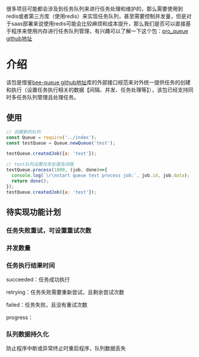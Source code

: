 很多项目可能都会涉及到任务队列来进行任务处理和维护的，那么需要使用到redis或者第三方库（使用redis）来实现任务队列，甚至需要控制并发量，但是对于saas部署来说使用redis可能会比较麻烦和成本提升，那么我们是否可以直接基于程序来使用内存进行任务队列管理，有兴趣可以了解一下这个包：[pro_queue github地址](https://github.com/xiaoyaos/pro_queue "pro_queue")

# 介绍
该包是借鉴[bee-queue github地址](https://github.com/bee-queue/bee-queue "bee_queue")库的外部接口规范来对外统一提供任务的创建和执行（设置任务执行相关的数据【间隔、并发、任务处理等】），该包已经支持同时多任务队列管理且处理任务。

## 使用
```js
// 创建新的队列
const Queue = require('../index');
const testQueue = Queue.newQueue('test');

testQueue.createdJob({a: 'test'});

// test队列设置任务处理及间隔
testQueue.process(1000, (job, done)=>{
  console.log(`\r\nstart queue test process job:`, job.id, job.data);
  return done();
});
testQueue.createdJob({a: 'test'});
```


## 待实现功能计划

### 任务失败重试，可设置重试次数
### 并发数量
### 任务执行结果时间
succeeded：任务成功执行

retrying：任务失败需要重新尝试，且剩余尝试次数

failed：任务失败，且没有重试次数

progress：

### 队列数据持久化
防止程序中断或异常终止时重启程序，队列数据丢失